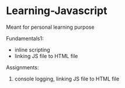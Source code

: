 # Learning-Javascript
Meant for personal learning purpose

Fundamentals1:
- inline scripting
- linking JS file to HTML file

Assignments:
1. console logging, linking JS file to HTML file